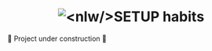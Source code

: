<h1 align="center">
  <img alt="<nlw/>SETUP habits" title="<nlw/>SETUP habits" src="./assets/logonlwsetuphabits.svg" />
</h1>

🚧 Project under construction 🚧

<!-- ## 🎥 Implementation Video

In the GitHub edit, drag the video that it already puts on github itself.

## 🎨 Layout

Layout developed by [Rocketseat](https://www.rocketseat.com.br/)

[![Layout in Figma](https://github.com/VagnerNerves/default-readme/blob/main/assets/layout-in-figma.svg)](https://www.figma.com/file/aiedkhCPzfOO44WxHtD5lb/Habits-(i)-(Community)?node-id=6%3A343&t=L9im8woqPCr6gGhP-1)

## 👏 Learning and more implementations

Describe what you learned and implemented in the project.

## 💡 Technologies used

### Back-end

- [x] Node.js
- [x] [Fastify](https://www.fastify.io/)
- [x] [Prisma](https://www.prisma.io/)
- [x] TypeScript

### Front-end Web

- [x] [Vite](https://vitejs.dev/)
- [x] React
- [x] TypeScript
- [x] [Tailwindcss](https://tailwindcss.com/)

### Mobile

- [x] [Expo](https://expo.dev/)
- [x] React Native
- [x] TypeScript

## 🚀 Running the project

### Back-end

Clone the project

```bash
  git clone https://link-para-o-projeto
```

Enter the project directory

```bash
  cd my-project
```

Install with dependencies

```bash
  npm install
```

Start the server

```bash
  npm run start
```

### Front-end Web

Clone the project

```bash
  git clone https://link-para-o-projeto
```

Enter the project directory

```bash
  cd my-project
```

Install with dependencies

```bash
  npm install
```

Start the server

```bash
  npm run start
```

## 📝 Routes

[![Run in Postman](https://github.com/VagnerNerves/default-readme/blob/main/assets/run-in-postman.svg)](https://app.getpostman.com/run-collection/link)

## 🌎 License

This project is under the MIT license. See the [LICENSE](https://choosealicense.com/licenses/mit/) file for more details. -->
